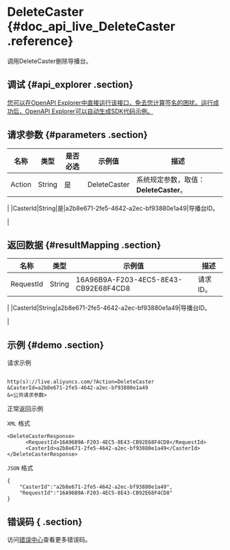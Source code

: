 # DeleteCaster {#doc_api_live_DeleteCaster .reference}

调用DeleteCaster删除导播台。

## 调试 {#api_explorer .section}

[您可以在OpenAPI Explorer中直接运行该接口，免去您计算签名的困扰。运行成功后，OpenAPI Explorer可以自动生成SDK代码示例。](https://api.aliyun.com/#product=live&api=DeleteCaster&type=RPC&version=2016-11-01)

## 请求参数 {#parameters .section}

|名称|类型|是否必选|示例值|描述|
|--|--|----|---|--|
|Action|String|是|DeleteCaster|系统规定参数，取值：**DeleteCaster**。

 |
|CasterId|String|是|a2b8e671-2fe5-4642-a2ec-bf93880e1a49|导播台ID。

 |

## 返回数据 {#resultMapping .section}

|名称|类型|示例值|描述|
|--|--|---|--|
|RequestId|String|16A96B9A-F203-4EC5-8E43-CB92E68F4CD8|请求ID。

 |
|CasterId|String|a2b8e671-2fe5-4642-a2ec-bf93880e1a49|导播台ID。

 |

## 示例 {#demo .section}

请求示例

``` {#request_demo}

http(s)://live.aliyuncs.com/?Action=DeleteCaster
&CasterId=a2b8e671-2fe5-4642-a2ec-bf93880e1a49
&<公共请求参数>

```

正常返回示例

`XML` 格式

``` {#xml_return_success_demo}
<DeleteCasterResponse>
	  <RequestId>16A96B9A-F203-4EC5-8E43-CB92E68F4CD8</RequestId>
	  <CasterId>a2b8e671-2fe5-4642-a2ec-bf93880e1a49</CasterId>
</DeleteCasterResponse>
```

`JSON` 格式

``` {#json_return_success_demo}
{
	"CasterId":"a2b8e671-2fe5-4642-a2ec-bf93880e1a49",
	"RequestId":"16A96B9A-F203-4EC5-8E43-CB92E68F4CD8"
}
```

## 错误码 { .section}

访问[错误中心](https://error-center.aliyun.com/status/product/live)查看更多错误码。

